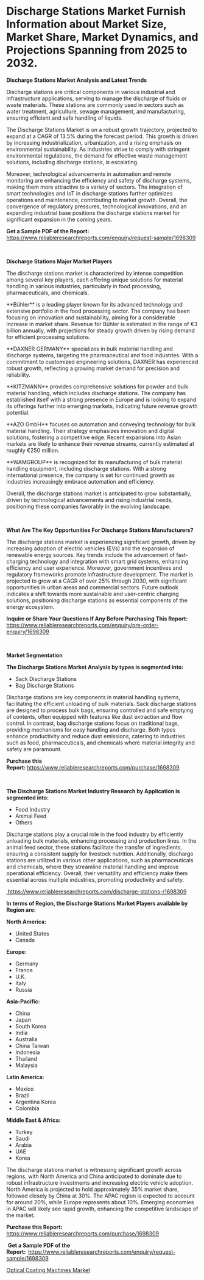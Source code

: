 <p><h1>Discharge Stations Market Furnish Information about Market Size, Market Share, Market Dynamics, and Projections Spanning from 2025 to 2032.</h1></p><p><strong>Discharge Stations Market Analysis and Latest Trends</strong></p>
<p><p>Discharge stations are critical components in various industrial and infrastructure applications, serving to manage the discharge of fluids or waste materials. These stations are commonly used in sectors such as water treatment, agriculture, sewage management, and manufacturing, ensuring efficient and safe handling of liquids.</p><p>The Discharge Stations Market is on a robust growth trajectory, projected to expand at a CAGR of 13.5% during the forecast period. This growth is driven by increasing industrialization, urbanization, and a rising emphasis on environmental sustainability. As industries strive to comply with stringent environmental regulations, the demand for effective waste management solutions, including discharge stations, is escalating.</p><p>Moreover, technological advancements in automation and remote monitoring are enhancing the efficiency and safety of discharge systems, making them more attractive to a variety of sectors. The integration of smart technologies and IoT in discharge stations further optimizes operations and maintenance, contributing to market growth. Overall, the convergence of regulatory pressures, technological innovations, and an expanding industrial base positions the discharge stations market for significant expansion in the coming years.</p></p>
<p><strong>Get a Sample PDF of the Report:&nbsp;</strong> <a href="https://www.reliableresearchreports.com/enquiry/request-sample/1698309?utm_campaign=2673&utm_medium=2&utm_source=Github&utm_content=ia&utm_term=24032025&utm_id=discharge-stations">https://www.reliableresearchreports.com/enquiry/request-sample/1698309</a></p>
<p>&nbsp;</p>
<p><strong>Discharge Stations Major Market Players</strong></p>
<p><p>The discharge stations market is characterized by intense competition among several key players, each offering unique solutions for material handling in various industries, particularly in food processing, pharmaceuticals, and chemicals.</p><p>**Bühler** is a leading player known for its advanced technology and extensive portfolio in the food processing sector. The company has been focusing on innovation and sustainability, aiming for a considerable increase in market share. Revenue for Bühler is estimated in the range of €3 billion annually, with projections for steady growth driven by rising demand for efficient processing solutions.</p><p>**DAXNER GERMANY** specializes in bulk material handling and discharge systems, targeting the pharmaceutical and food industries. With a commitment to customized engineering solutions, DAXNER has experienced robust growth, reflecting a growing market demand for precision and reliability. </p><p>**KITZMANN** provides comprehensive solutions for powder and bulk material handling, which includes discharge stations. The company has established itself with a strong presence in Europe and is looking to expand its offerings further into emerging markets, indicating future revenue growth potential.</p><p>**AZO GmbH** focuses on automation and conveying technology for bulk material handling. Their strategy emphasizes innovation and digital solutions, fostering a competitive edge. Recent expansions into Asian markets are likely to enhance their revenue streams, currently estimated at roughly €250 million.</p><p>**WAMGROUP** is recognized for its manufacturing of bulk material handling equipment, including discharge stations. With a strong international presence, the company is set for continued growth as industries increasingly embrace automation and efficiency.</p><p>Overall, the discharge stations market is anticipated to grow substantially, driven by technological advancements and rising industrial needs, positioning these companies favorably in the evolving landscape.</p></p>
<p>&nbsp;</p>
<p><strong>What Are The Key Opportunities For Discharge Stations Manufacturers?</strong></p>
<p><p>The discharge stations market is experiencing significant growth, driven by increasing adoption of electric vehicles (EVs) and the expansion of renewable energy sources. Key trends include the advancement of fast-charging technology and integration with smart grid systems, enhancing efficiency and user experience. Moreover, government incentives and regulatory frameworks promote infrastructure development. The market is projected to grow at a CAGR of over 25% through 2030, with significant opportunities in urban areas and commercial sectors. Future outlook indicates a shift towards more sustainable and user-centric charging solutions, positioning discharge stations as essential components of the energy ecosystem.</p></p>
<p><strong>Inquire or Share Your Questions If Any Before Purchasing This Report:</strong> <a href="https://www.reliableresearchreports.com/enquiry/pre-order-enquiry/1698309?utm_campaign=2673&utm_medium=2&utm_source=Github&utm_content=ia&utm_term=24032025&utm_id=discharge-stations">https://www.reliableresearchreports.com/enquiry/pre-order-enquiry/1698309</a></p>
<p>&nbsp;</p>
<p><strong>Market Segmentation</strong></p>
<p><strong>The Discharge Stations Market Analysis by types is segmented into:</strong></p>
<p><ul><li>Sack Discharge Stations</li><li>Bag Discharge Stations</li></ul></p>
<p><p>Discharge stations are key components in material handling systems, facilitating the efficient unloading of bulk materials. Sack discharge stations are designed to process bulk bags, ensuring controlled and safe emptying of contents, often equipped with features like dust extraction and flow control. In contrast, bag discharge stations focus on traditional bags, providing mechanisms for easy handling and discharge. Both types enhance productivity and reduce dust emissions, catering to industries such as food, pharmaceuticals, and chemicals where material integrity and safety are paramount.</p></p>
<p><strong>Purchase this Report:&nbsp;</strong><a href="https://www.reliableresearchreports.com/purchase/1698309?utm_campaign=2673&utm_medium=2&utm_source=Github&utm_content=ia&utm_term=24032025&utm_id=discharge-stations">https://www.reliableresearchreports.com/purchase/1698309</a></p>
<p>&nbsp;</p>
<p><strong>The Discharge Stations Market Industry Research by Application is segmented into:</strong></p>
<p><ul><li>Food Industry</li><li>Animal Feed</li><li>Others</li></ul></p>
<p><p>Discharge stations play a crucial role in the food industry by efficiently unloading bulk materials, enhancing processing and production lines. In the animal feed sector, these stations facilitate the transfer of ingredients, ensuring a consistent supply for livestock nutrition. Additionally, discharge stations are utilized in various other applications, such as pharmaceuticals and chemicals, where they streamline material handling and improve operational efficiency. Overall, their versatility and efficiency make them essential across multiple industries, promoting productivity and safety.</p></p>
<p><a href="https://www.reliableresearchreports.com/discharge-stations-r1698309?utm_campaign=2673&utm_medium=2&utm_source=Github&utm_content=ia&utm_term=24032025&utm_id=discharge-stations">&nbsp;https://www.reliableresearchreports.com/discharge-stations-r1698309</a></p>
<p><strong>In terms of Region, the Discharge Stations Market Players available by Region are:</strong></p>
<p>
    <p> <strong> North America: </strong>
        <ul>
            <li>United States</li>
            <li>Canada</li>
        </ul>
        </p> 
    <p> <strong> Europe: </strong>
        <ul>
            <li>Germany</li>
            <li>France</li>
            <li>U.K.</li>
            <li>Italy</li>
            <li>Russia</li>
        </ul>
        </p> 
    <p> <strong> Asia-Pacific: </strong>
        <ul>
            <li>China</li>
            <li>Japan</li>
            <li>South Korea</li>
            <li>India</li>
            <li>Australia</li>
            <li>China Taiwan</li>
            <li>Indonesia</li>
            <li>Thailand</li>
            <li>Malaysia</li>
        </ul>
        </p> 
    <p> <strong> Latin America: </strong>
        <ul>
            <li>Mexico</li>
            <li>Brazil</li>
            <li>Argentina Korea</li>
            <li>Colombia</li>
        </ul>
        </p> 
    <p> <strong> Middle East & Africa: </strong>
        <ul>
            <li>Turkey</li>
            <li>Saudi</li>
            <li>Arabia</li>
            <li>UAE</li>
            <li>Korea</li>
        </ul>
    </p>
    </p>
<p><p>The discharge stations market is witnessing significant growth across regions, with North America and China anticipated to dominate due to robust infrastructure investments and increasing electric vehicle adoption. North America is projected to hold approximately 35% market share, followed closely by China at 30%. The APAC region is expected to account for around 20%, while Europe represents about 10%. Emerging economies in APAC will likely see rapid growth, enhancing the competitive landscape of the market.</p></p>
<p><strong>Purchase this Report: </strong><a href="https://www.reliableresearchreports.com/purchase/1698309?utm_campaign=2673&utm_medium=2&utm_source=Github&utm_content=ia&utm_term=24032025&utm_id=discharge-stations">https://www.reliableresearchreports.com/purchase/1698309</a></p>
<p>&nbsp;<strong>Get a Sample PDF of the Report:&nbsp;&nbsp;</strong><a href="https://www.reliableresearchreports.com/enquiry/request-sample/1698309?utm_campaign=2673&utm_medium=2&utm_source=Github&utm_content=ia&utm_term=24032025&utm_id=discharge-stations">https://www.reliableresearchreports.com/enquiry/request-sample/1698309</a></p>
<p><strong></strong></p>
<p><p><a href="https://github.com/alberthagorsuch/Market-Research-Report-List-1/blob/main/optical-coating-machines-market.md?utm_campaign=2673&utm_medium=2&utm_source=Github&utm_content=ia&utm_term=24032025&utm_id=discharge-stations">Optical Coating Machines Market</a></p></p>